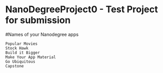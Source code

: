 # NanoDegreeProject0 - Test Project for submission

#Names of your Nanodegree apps

	Popular Movies
	Stock Hawk
	Build it Bigger
	Make Your App Material
	Go Ubiquitous
	Capstone 
